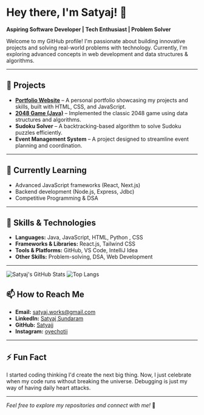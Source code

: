 # Hey there, I'm Satyaj! 👋

**Aspiring Software Developer | Tech Enthusiast | Problem Solver**

Welcome to my GitHub profile! I'm passionate about building innovative projects and solving real-world problems with technology. Currently, I'm exploring advanced concepts in web development and data structures & algorithms.

---

## 🔭 Projects

- **[Portfolio Website](https://satyajj.github.io/portfolio-website/)** – A personal portfolio showcasing my projects and skills, built with HTML, CSS, and JavaScript.
- **[2048 Game (Java)](https://github.com/Satyajj/Game2048)** – Implemented the classic 2048 game using data structures and algorithms.
- **Sudoku Solver** – A backtracking-based algorithm to solve Sudoku puzzles efficiently.
- **Event Management System** – A project designed to streamline event planning and coordination.

---

## 🌱 Currently Learning

- Advanced JavaScript frameworks (React, Next.js)
- Backend development (Node.js, Express, Jdbc)
- Competitive Programming & DSA

---

## 🚀 Skills & Technologies

- **Languages:** Java, JavaScript, HTML, Python , CSS
- **Frameworks & Libraries:** React.js, Tailwind CSS
- **Tools & Platforms:** GitHub, VS Code, IntelliJ Idea
- **Other Skills:** Problem-solving, DSA, Web Development

---
![Satyaj's GitHub Stats](https://github-readme-stats.vercel.app/api?username=Satyajj&show_icons=true&theme=tokyonight)
![Top Langs](https://github-readme-stats.vercel.app/api/top-langs/?username=Satyajj&layout=compact&theme=tokyonight)

## 📫 How to Reach Me

- **Email:** [satyaj.works@gmail.com](mailto\:satyaj.works@gmail.com)
- **LinkedIn:** [Satyaj Sundaram](https://www.linkedin.com/in/isatyaj)
- **GitHub:** [Satyajj](https://github.com/Satyajj)
- **Instagram:** [oyechotii](https://www.instagram.com/Oyechotii)
---

## ⚡ Fun Fact

I started coding thinking I'd create the next big thing. Now, I just celebrate when my code runs without breaking the universe. Debugging is just my way of having daily heart attacks.

---

*Feel free to explore my repositories and connect with me!* 🚀

